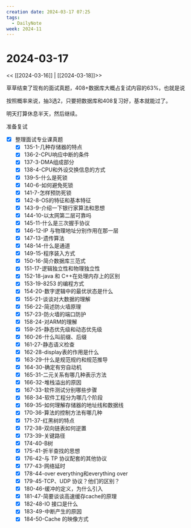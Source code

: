 ```yaml
---
creation date: 2024-03-17 07:25
tags:
  - DailyNote
week: 2024-11
---
```


# 2024-03-17

<< [[2024-03-16]] | [[2024-03-18]]>>

草草结束了现有的面试真题，408+数据库大概占复试内容的63%，也就是说

按照概率来说，抽3选2，只要把数据库和408复习好，基本就能过了。

明天打算休息半天，然后继续。

准备复试
- [x] 整理面试专业课真题
	- [x] 135-1-几种存储器的特点
	- [x] 136-2-CPU响应中断的条件
	- [x] 137-3-DMA组成部分
	- [x] 138-4-CPU和外设交换信息的方式
	- [x] 139-5-什么是死锁
	- [x] 140-6-如何避免死锁
	- [x] 141-7-怎样预防死锁
	- [x] 142-8-OS的特征和基本特征
	- [x] 143-9-介绍一下银行家算法和思想
	- [x] 144-10-以太网第二层可靠吗
	- [x] 145-11-什么是三次握手协议
	- [x] 146-12-IP 与物理地址分别作用在那一层
	- [x] 147-13-遗传算法
	- [x] 148-14-什么是通道
	- [x] 149-15-程序装入方式
	- [x] 150-16-简介数据库三范式
	- [x] 151-17-逻辑独立性和物理独立性
	- [x] 152-18-java 和 C++在处理内存上的区别
	- [x] 153-19-8253 的编程方式
	- [x] 154-20-数字逻辑中的最优状态是什么
	- [x] 155-21-谈谈对大数据的理解
	- [x] 156-22-简述防火墙原理
	- [x] 157-23-防火墙的端口防护
	- [x] 158-24-对ARM的理解
	- [x] 159-25-静态优先级和动态优先级
	- [x] 160-26-什么叫前缀、后缀
	- [x] 161-27-静态语义检查
	- [x] 162-28-display表的作用是什么
	- [x] 163-29-什么是规范规约和规范推导
	- [x] 164-30-确定有穷自动机
	- [x] 165-31-二元关系有哪几种表示方法
	- [x] 166-32-堆栈溢出的原因
	- [x] 167-33-软件测试分别哪些步骤
	- [x] 168-34-软件工程分为哪几个阶段
	- [x] 169-35-如何理解存储器的地址线和数据线
	- [x] 170-36-算法的控制方法有哪几种
	- [x] 171-37-红黑树的特点
	- [x] 172-38-双向链表如何逆置
	- [x] 173-39-关键路径
	- [x] 174-40-B树
	- [x] 175-41-折半查找的思想
	- [x] 176-42-与 TP 协议配套的其他协议
	- [x] 177-43-网络延时
	- [x] 178-44-over everything和everything over
	- [x] 179-45-TCP、UDP 协议？他们的区别？
	- [x] 180-46-缓冲的定义，为什么引入
	- [x] 181-47-简要谈谈高速缓存cache的原理
	- [x] 182-48-IO 接口是什么
	- [x] 183-49-中断产生的原因
	- [x] 184-50-Cache 的映像方式